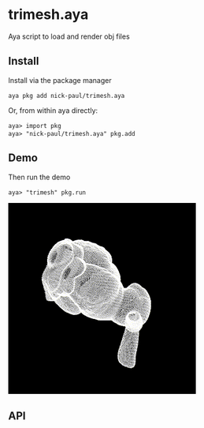 # trimesh.aya

Aya script to load and render obj files

## Install

Install via the package manager

```
aya pkg add nick-paul/trimesh.aya
```

Or, from within aya directly:

```
aya> import pkg
aya> "nick-paul/trimesh.aya" pkg.add
```

## Demo

Then run the demo

```
aya> "trimesh" pkg.run
```

![](bunny.gif)

## API






